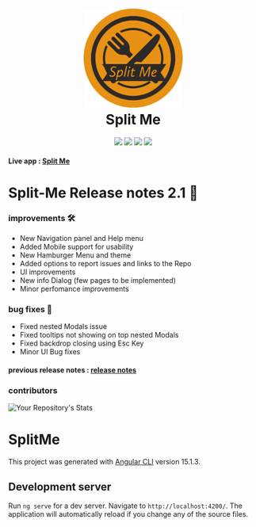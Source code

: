 <h1 align="center">
  <br>
  <a href="https://split-me-f4d3c.web.app/"><img src="repo_assets/split-me-logo.png" alt="split-me" width="200"></a>
  <br>
  Split Me
  <br>
</h1>

<p align="center">

<img src="https://img.shields.io/badge/version-2.1.0-blue">
<img src="https://img.shields.io/badge/Angular-15.1.3-red">
<img src="https://img.shields.io/github/issues/jobeljohny/split-me.svg">
  <a href="https://split-me-f4d3c.web.app/"><img src="https://img.shields.io/badge/website-up-green"></a>  
</p>

#### Live app : [Split Me](https://split-me-f4d3c.web.app)

# Split-Me Release notes 2.1 🚀

### improvements 🛠️

- New Navigation panel and Help menu
- Added Mobile support for usability
- New Hamburger Menu and theme
- Added options to report issues and links to the Repo
- UI improvements
- New info Dialog (few pages to be implemented)
- Minor perfomance improvements

### bug fixes 🐞

- Fixed nested Modals issue
- Fixed tooltips not showing on top nested Modals
- Fixed backdrop closing using Esc Key
- Minor UI Bug fixes

#### previous release notes : [release notes](release%20notes/release-notes.md)

### contributors

![Your Repository's Stats](https://contrib.rocks/image?repo=jobeljohny/split-me)

# SplitMe

This project was generated with [Angular CLI](https://github.com/angular/angular-cli) version 15.1.3.

## Development server

Run `ng serve` for a dev server. Navigate to `http://localhost:4200/`. The application will automatically reload if you change any of the source files.

